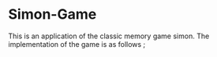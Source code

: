 # Simon-Game
This is an application of the classic memory game simon. The implementation of the game is as follows 
;

